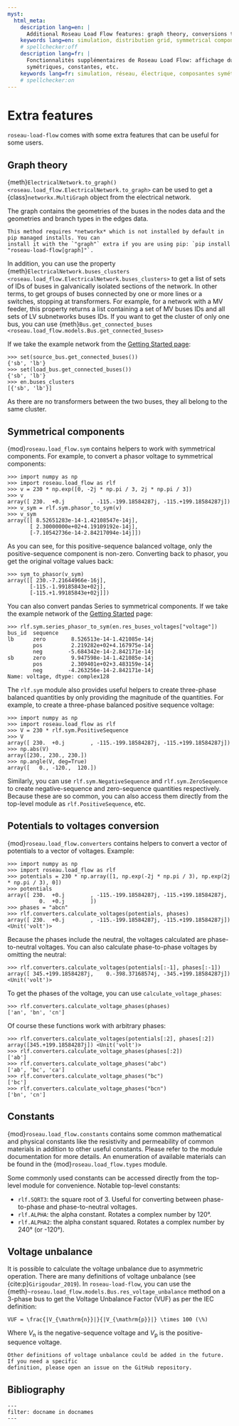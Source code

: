 ```yaml
---
myst:
  html_meta:
    description lang=en: |
      Additional Roseau Load Flow features: graph theory, conversions to symmetrical components, constants, etc.
    keywords lang=en: simulation, distribution grid, symmetrical components, conversion
    # spellchecker:off
    description lang=fr: |
      Fonctionnalités supplémentaires de Roseau Load Flow: affichage du graphe, conversions vers des composantes
      symétriques, constantes, etc.
    keywords lang=fr: simulation, réseau, électrique, composantes symétriques, conversions
    # spellchecker:on
---
```


# Extra features

`roseau-load-flow` comes with some extra features that can be useful for some users.

## Graph theory

{meth}`ElectricalNetwork.to_graph() <roseau.load_flow.ElectricalNetwork.to_graph>` can be used to get a
{class}`networkx.MultiGraph` object from the electrical network.

The graph contains the geometries of the buses in the nodes data and the geometries and branch types in the edges data.

```{note}
This method requires *networkx* which is not installed by default in pip managed installs. You can
install it with the `"graph"` extra if you are using pip: `pip install "roseau-load-flow[graph]"`.
```

In addition, you can use the property
{meth}`ElectricalNetwork.buses_clusters <roseau.load_flow.ElectricalNetwork.buses_clusters>` to get a list of sets of
IDs of buses in galvanically isolated sections of the network. In other terms, to get groups of buses connected by one
or more lines or a switches, stopping at transformers. For example, for a network with a MV feeder, this property
returns a list containing a set of MV buses IDs and all sets of LV subnetworks buses IDs. If you want to get the cluster
of only one bus, you can use {meth}`Bus.get_connected_buses <roseau.load_flow.models.Bus.get_connected_buses>`

If we take the example network from the [Getting Started page](./Getting_Started.md#creating-a-network):

```pycon
>>> set(source_bus.get_connected_buses())
{'sb', 'lb'}
>>> set(load_bus.get_connected_buses())
{'sb', 'lb'}
>>> en.buses_clusters
[{'sb', 'lb'}]
```

As there are no transformers between the two buses, they all belong to the same cluster.

## Symmetrical components

{mod}`roseau.load_flow.sym` contains helpers to work with symmetrical components. For example, to convert a phasor
voltage to symmetrical components:

```pycon
>>> import numpy as np
>>> import roseau.load_flow as rlf
>>> v = 230 * np.exp([0, -2j * np.pi / 3, 2j * np.pi / 3])
>>> v
array([ 230.  +0.j        , -115.-199.18584287j, -115.+199.18584287j])
>>> v_sym = rlf.sym.phasor_to_sym(v)
>>> v_sym
array([[ 8.52651283e-14-1.42108547e-14j],
       [ 2.30000000e+02+4.19109192e-14j],
       [-7.10542736e-14-2.84217094e-14j]])
```

As you can see, for this positive-sequence balanced voltage, only the positive-sequence component is non-zero.
Converting back to phasor, you get the original voltage values back:

```pycon
>>> sym_to_phasor(v_sym)
array([[ 230.-7.21644966e-16j],
       [-115.-1.99185843e+02j],
       [-115.+1.99185843e+02j]])
```

You can also convert pandas Series to symmetrical components. If we take the example network of the
[Getting Started](Getting_Started.md) page:

```pycon
>>> rlf.sym.series_phasor_to_sym(en.res_buses_voltages["voltage"])
bus_id  sequence
lb      zero        8.526513e-14-1.421085e-14j
        pos         2.219282e+02+4.167975e-14j
        neg        -5.684342e-14-2.842171e-14j
sb      zero        9.947598e-14-1.421085e-14j
        pos         2.309401e+02+3.483159e-14j
        neg        -4.263256e-14-2.842171e-14j
Name: voltage, dtype: complex128
```

The `rlf.sym` module also provides useful helpers to create three-phase balanced quantities by only providing the
magnitude of the quantities. For example, to create a three-phase balanced positive sequence voltage:

```pycon
>>> import numpy as np
>>> import roseau.load_flow as rlf
>>> V = 230 * rlf.sym.PositiveSequence
>>> V
array([ 230.  +0.j        , -115.-199.18584287j, -115.+199.18584287j])
>>> np.abs(V)
array([230., 230., 230.])
>>> np.angle(V, deg=True)
array([   0., -120.,  120.])
```

Similarly, you can use `rlf.sym.NegativeSequence` and `rlf.sym.ZeroSequence` to create negative-sequence and
zero-sequence quantities respectively. Because these are so common, you can also access them directly from the top-level
module as `rlf.PositiveSequence`, etc.

## Potentials to voltages conversion

{mod}`roseau.load_flow.converters` contains helpers to convert a vector of potentials to a vector of voltages. Example:

```pycon
>>> import numpy as np
>>> import roseau.load_flow as rlf
>>> potentials = 230 * np.array([1, np.exp(-2j * np.pi / 3), np.exp(2j * np.pi / 3), 0])
>>> potentials
array([ 230.  +0.j        , -115.-199.18584287j, -115.+199.18584287j,
          0.  +0.j        ])
>>> phases = "abcn"
>>> rlf.converters.calculate_voltages(potentials, phases)
array([ 230.  +0.j        , -115.-199.18584287j, -115.+199.18584287j]) <Unit('volt')>
```

Because the phases include the neutral, the voltages calculated are phase-to-neutral voltages. You can also calculate
phase-to-phase voltages by omitting the neutral:

```pycon
>>> rlf.converters.calculate_voltages(potentials[:-1], phases[:-1])
array([ 345.+199.18584287j,    0.-398.37168574j, -345.+199.18584287j]) <Unit('volt')>
```

To get the phases of the voltage, you can use `calculate_voltage_phases`:

```pycon
>>> rlf.converters.calculate_voltage_phases(phases)
['an', 'bn', 'cn']
```

Of course these functions work with arbitrary phases:

```pycon
>>> rlf.converters.calculate_voltages(potentials[:2], phases[:2])
array([345.+199.18584287j]) <Unit('volt')>
>>> rlf.converters.calculate_voltage_phases(phases[:2])
['ab']
>>> rlf.converters.calculate_voltage_phases("abc")
['ab', 'bc', 'ca']
>>> rlf.converters.calculate_voltage_phases("bc")
['bc']
>>> rlf.converters.calculate_voltage_phases("bcn")
['bn', 'cn']
```

## Constants

{mod}`roseau.load_flow.constants` contains some common mathematical and physical constants like the resistivity and
permeability of common materials in addition to other useful constants. Please refer to the module documentation for
more details. An enumeration of available materials can be found in the {mod}`roseau.load_flow.types` module.

Some commonly used constants can be accessed directly from the top-level module for convenience. Notable top-level
constants:

- `rlf.SQRT3`: the square root of 3. Useful for converting between phase-to-phase and phase-to-neutral voltages.
- `rlf.ALPHA`: the alpha constant. Rotates a complex number by 120°.
- `rlf.ALPHA2`: the alpha constant squared. Rotates a complex number by 240° (or -120°).

## Voltage unbalance

It is possible to calculate the voltage unbalance due to asymmetric operation. There are many definitions of voltage
unbalance (see {cite:p}`Girigoudar_2019`). In `roseau-load-flow`, you can use the
{meth}`~roseau.load_flow.models.Bus.res_voltage_unbalance` method on a 3-phase bus to get the Voltage Unbalance Factor
(VUF) as per the IEC definition:

```{math}
VUF = \frac{|V_{\mathrm{n}}|}{|V_{\mathrm{p}}|} \times 100 (\%)
```

Where $V_{\mathrm{n}}$ is the negative-sequence voltage and $V_{\mathrm{p}}$ is the positive-sequence voltage.

```{note}
Other definitions of voltage unbalance could be added in the future. If you need a specific
definition, please open an issue on the GitHub repository.
```

## Bibliography

```{bibliography}
---
filter: docname in docnames
---
```
